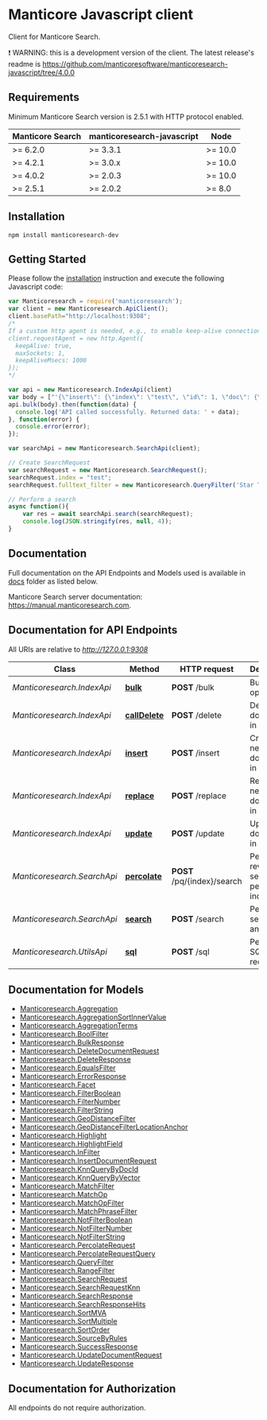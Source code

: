 # Manticore Javascript client

Сlient for Manticore Search.

❗ WARNING: this is a development version of the client. The latest release's readme is https://github.com/manticoresoftware/manticoresearch-javascript/tree/4.0.0

## Requirements

Minimum Manticore Search version is 2.5.1 with HTTP protocol enabled.

| Manticore Search  | manticoresearch-javascript   |     Node      |
| ----------------- | ---------------------------- | ------------- |
| >= 6.2.0          | >= 3.3.1                     | >= 10.0       |
| >= 4.2.1          | >= 3.0.x                     | >= 10.0       |
| >= 4.0.2          | >= 2.0.3                     | >= 10.0       |
| >= 2.5.1          | >= 2.0.2                     | >= 8.0        |


## Installation

```shell
npm install manticoresearch-dev 
```

## Getting Started

Please follow the [installation](#installation) instruction and execute the following Javascript code:


```javascript
var Manticoresearch = require('manticoresearch');
var client = new Manticoresearch.ApiClient();
client.basePath="http://localhost:9308";
/*
If a custom http agent is needed, e.g., to enable keep-alive connections, the 'requestAgent' option can be set to override 'superagent' agent instance used by default:
client.requestAgent = new http.Agent({
  keepAlive: true,
  maxSockets: 1,
  keepAliveMsecs: 1000
});
*/

var api = new Manticoresearch.IndexApi(client)
var body = ["'{\"insert\": {\"index\": \"test\", \"id\": 1, \"doc\": {\"title\": \"Title 1\"}}},\\n{\"insert\": {\"index\": \"test\", \"id\": 2, \"doc\": {\"title\": \"Title 2\"}}}'"]; // {String} 
api.bulk(body).then(function(data) {
  console.log('API called successfully. Returned data: ' + data);
}, function(error) {
  console.error(error);
});

var searchApi = new Manticoresearch.SearchApi(client);

// Create SearchRequest
var searchRequest = new Manticoresearch.SearchRequest();
searchRequest.index = "test";
searchRequest.fulltext_filter = new Manticoresearch.QueryFilter('Star Trek 2');

// Perform a search
async function(){
    var res = await searchApi.search(searchRequest);
    console.log(JSON.stringify(res, null, 4));
}


```

## Documentation

Full documentation on the API Endpoints and Models used is available in  [docs](https://github.com/manticoresoftware/manticoresearch-javascript/tree/4.0.0/docs) folder as listed below.

Manticore Search server documentation: https://manual.manticoresearch.com.

## Documentation for API Endpoints

All URIs are relative to *http://127.0.0.1:9308*

Class | Method | HTTP request | Description
------------ | ------------- | ------------- | -------------
*Manticoresearch.IndexApi* | [**bulk**](docs/IndexApi.md#bulk) | **POST** /bulk | Bulk index operations
*Manticoresearch.IndexApi* | [**callDelete**](docs/IndexApi.md#callDelete) | **POST** /delete | Delete a document in an index
*Manticoresearch.IndexApi* | [**insert**](docs/IndexApi.md#insert) | **POST** /insert | Create a new document in an index
*Manticoresearch.IndexApi* | [**replace**](docs/IndexApi.md#replace) | **POST** /replace | Replace new document in an index
*Manticoresearch.IndexApi* | [**update**](docs/IndexApi.md#update) | **POST** /update | Update a document in an index
*Manticoresearch.SearchApi* | [**percolate**](docs/SearchApi.md#percolate) | **POST** /pq/{index}/search | Perform reverse search on a percolate index
*Manticoresearch.SearchApi* | [**search**](docs/SearchApi.md#search) | **POST** /search | Performs a search on an index
*Manticoresearch.UtilsApi* | [**sql**](docs/UtilsApi.md#sql) | **POST** /sql | Perform SQL requests


## Documentation for Models

 - [Manticoresearch.Aggregation](docs/Aggregation.md)
 - [Manticoresearch.AggregationSortInnerValue](docs/AggregationSortInnerValue.md)
 - [Manticoresearch.AggregationTerms](docs/AggregationTerms.md)
 - [Manticoresearch.BoolFilter](docs/BoolFilter.md)
 - [Manticoresearch.BulkResponse](docs/BulkResponse.md)
 - [Manticoresearch.DeleteDocumentRequest](docs/DeleteDocumentRequest.md)
 - [Manticoresearch.DeleteResponse](docs/DeleteResponse.md)
 - [Manticoresearch.EqualsFilter](docs/EqualsFilter.md)
 - [Manticoresearch.ErrorResponse](docs/ErrorResponse.md)
 - [Manticoresearch.Facet](docs/Facet.md)
 - [Manticoresearch.FilterBoolean](docs/FilterBoolean.md)
 - [Manticoresearch.FilterNumber](docs/FilterNumber.md)
 - [Manticoresearch.FilterString](docs/FilterString.md)
 - [Manticoresearch.GeoDistanceFilter](docs/GeoDistanceFilter.md)
 - [Manticoresearch.GeoDistanceFilterLocationAnchor](docs/GeoDistanceFilterLocationAnchor.md)
 - [Manticoresearch.Highlight](docs/Highlight.md)
 - [Manticoresearch.HighlightField](docs/HighlightField.md)
 - [Manticoresearch.InFilter](docs/InFilter.md)
 - [Manticoresearch.InsertDocumentRequest](docs/InsertDocumentRequest.md)
 - [Manticoresearch.KnnQueryByDocId](docs/KnnQueryByDocId.md)
 - [Manticoresearch.KnnQueryByVector](docs/KnnQueryByVector.md)
 - [Manticoresearch.MatchFilter](docs/MatchFilter.md)
 - [Manticoresearch.MatchOp](docs/MatchOp.md)
 - [Manticoresearch.MatchOpFilter](docs/MatchOpFilter.md)
 - [Manticoresearch.MatchPhraseFilter](docs/MatchPhraseFilter.md)
 - [Manticoresearch.NotFilterBoolean](docs/NotFilterBoolean.md)
 - [Manticoresearch.NotFilterNumber](docs/NotFilterNumber.md)
 - [Manticoresearch.NotFilterString](docs/NotFilterString.md)
 - [Manticoresearch.PercolateRequest](docs/PercolateRequest.md)
 - [Manticoresearch.PercolateRequestQuery](docs/PercolateRequestQuery.md)
 - [Manticoresearch.QueryFilter](docs/QueryFilter.md)
 - [Manticoresearch.RangeFilter](docs/RangeFilter.md)
 - [Manticoresearch.SearchRequest](docs/SearchRequest.md)
 - [Manticoresearch.SearchRequestKnn](docs/SearchRequestKnn.md)
 - [Manticoresearch.SearchResponse](docs/SearchResponse.md)
 - [Manticoresearch.SearchResponseHits](docs/SearchResponseHits.md)
 - [Manticoresearch.SortMVA](docs/SortMVA.md)
 - [Manticoresearch.SortMultiple](docs/SortMultiple.md)
 - [Manticoresearch.SortOrder](docs/SortOrder.md)
 - [Manticoresearch.SourceByRules](docs/SourceByRules.md)
 - [Manticoresearch.SuccessResponse](docs/SuccessResponse.md)
 - [Manticoresearch.UpdateDocumentRequest](docs/UpdateDocumentRequest.md)
 - [Manticoresearch.UpdateResponse](docs/UpdateResponse.md)


## Documentation for Authorization

All endpoints do not require authorization.

